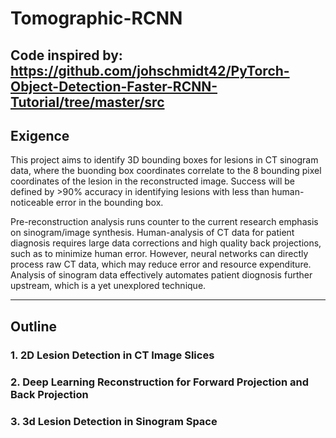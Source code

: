 # Tomographic-RCNN
Code inspired by: https://github.com/johschmidt42/PyTorch-Object-Detection-Faster-RCNN-Tutorial/tree/master/src
---
## Exigence
This project aims to identify 3D bounding boxes for lesions in CT sinogram data, where the buonding box coordinates
correlate to the 8 bounding pixel coordinates of the lesion in the reconstructed image. Success will be defined by >90%
accuracy in identifying lesions with less than human-noticeable error in the bounding box.

Pre-reconstruction analysis runs counter to the current research emphasis on sinogram/image synthesis.
Human-analysis of CT data for patient diagnosis requires large data corrections and high quality back projections,
such as to minimize human error. However, neural networks can directly process raw CT data, which may reduce
error and resource expenditure. Analysis of sinogram data effectively automates patient diognosis further upstream, 
which is a yet unexplored technique.

---
## Outline
### 1. 2D Lesion Detection in CT Image Slices
### 2. Deep Learning Reconstruction for Forward Projection and Back Projection
### 3. 3d Lesion Detection in Sinogram Space
